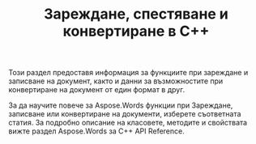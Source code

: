 ﻿---
title: Зареждане, спестяване и конвертиране в C++
second_title: Aspose.Words за C++
articleTitle: Зареждане, спестяване и конвертиране
linktitle: Зареждане, спестяване и конвертиране
description: "Как да конвертирате документ от един формат в друг, като например Word до PDF или HTML до Markdown, както и как да заредите и запишете документ, използвайки C++."
type: docs
weight: 10
url: /bg/cpp/loading-saving-and-converting/
timestamp: 2024-01-27-14-07-04
---

Този раздел предоставя информация за функциите при зареждане и записване на документ, както и данни за възможностите при конвертиране на документ от един формат в друг.

За да научите повече за Aspose.Words функции при Зареждане, записване или конвертиране на документи, изберете съответната статия. За подробно описание на класовете, методите и свойствата вижте раздел Aspose.Words за C++ API Reference.
